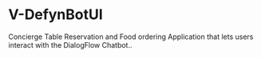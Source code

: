 # V-DefynBotUI
Concierge Table Reservation and Food ordering Application that lets users interact with the DialogFlow Chatbot..
